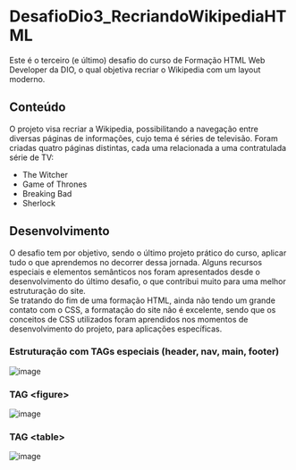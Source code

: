 # DesafioDio3_RecriandoWikipediaHTML
Este é o terceiro (e último) desafio do curso de Formação HTML Web Developer da DIO, o qual objetiva recriar o Wikipedia com um layout moderno.

## Conteúdo
O projeto visa recriar a Wikipedia, possibilitando a navegação entre diversas páginas de informações, cujo tema é séries de televisão. Foram criadas quatro páginas distintas, cada uma relacionada a uma contratulada série de TV:
- The Witcher
- Game of Thrones
- Breaking Bad
- Sherlock

## Desenvolvimento
O desafio tem por objetivo, sendo o último projeto prático do curso, aplicar tudo o que aprendemos no decorrer dessa jornada. Alguns recursos especiais e elementos semânticos nos foram apresentados desde o desenvolvimento do último desafio, o que contribui muito para uma melhor estruturação do site.<br>
Se tratando do fim de uma formação HTML, ainda não tendo um grande contato com o CSS, a formatação do site não é excelente, sendo que os conceitos de CSS utilizados foram aprendidos nos momentos de desenvolvimento do projeto, para aplicações específicas.

### Estruturação com TAGs especiais (header, nav, main, footer)
![image](https://user-images.githubusercontent.com/100099053/234277332-acb6d7e7-7fa7-4e93-a0cf-c50bf3730e17.png)

### TAG &LT;figure&GT;
![image](https://user-images.githubusercontent.com/100099053/234277685-857dc54a-bc13-4366-ab9b-38efba683408.png)

### TAG &LT;table&GT;
![image](https://user-images.githubusercontent.com/100099053/234278032-0ce2c708-3bd6-430b-a705-c45332c7db5f.png)
